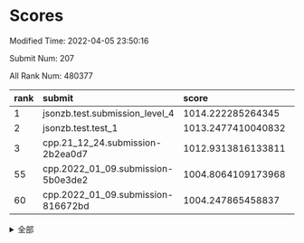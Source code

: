 # Scores

Modified Time: 2022-04-05 23:50:16

Submit Num: 207

All Rank Num: 480377

| rank |               submit               |       score        |       sigma        | pk_num |
| :--- | :--------------------------------- | :----------------- | :----------------- | :----- |
| 1    | jsonzb.test.submission_level_4     | 1014.222285264345  | 0.8228102184194719 | 9276   |
| 2    | jsonzb.test.test_1                 | 1013.2477410040832 | 0.8108715186477992 | 9280   |
| 3    | cpp.21_12_24.submission-2b2ea0d7   | 1012.9313816133811 | 0.7942426806296377 | 9283   |
| 55   | cpp.2022_01_09.submission-5b0e3de2 | 1004.8064109173968 | 0.706010481283256  | 9281   |
| 60   | cpp.2022_01_09.submission-816672bd | 1004.247865458837  | 0.7148386504499734 | 9279   |


<details>
<summary>全部</summary>

| rank |                 submit                 |       score        |       sigma        | pk_num |
| :--- | :------------------------------------- | :----------------- | :----------------- | :----- |
| 1    | jsonzb.test.submission_level_4         | 1014.222285264345  | 0.8228102184194719 | 9276   |
| 2    | jsonzb.test.test_1                     | 1013.2477410040832 | 0.8108715186477992 | 9280   |
| 3    | cpp.21_12_24.submission-2b2ea0d7       | 1012.9313816133811 | 0.7942426806296377 | 9283   |
| 4    | gobigger.level_3.submission_level_3_2  | 1011.9244594688104 | 0.7716171713880972 | 9281   |
| 5    | gobigger.level_3.submission_level_3_12 | 1011.5677737965882 | 0.7763912345285428 | 9282   |
| 6    | gobigger.level_3.submission_level_3_36 | 1011.3558835177214 | 0.7803576430886091 | 9286   |
| 7    | gobigger.level_3.submission_level_3_22 | 1011.3338688565444 | 0.7855789629903286 | 9281   |
| 8    | gobigger.level_3.submission_level_3_19 | 1011.3307307489822 | 0.7688633369047579 | 9288   |
| 9    | gobigger.level_3.submission_level_3_20 | 1011.2632304268323 | 0.7944310041010855 | 9279   |
| 10   | gobigger.level_3.submission_level_3_41 | 1011.2249509712868 | 0.7663571947496107 | 9279   |
| 11   | gobigger.level_3.submission_level_3_4  | 1011.168179897873  | 0.7755193904570905 | 9283   |
| 12   | gobigger.level_3.submission_level_3_21 | 1011.03317695743   | 0.771909214122945  | 9284   |
| 13   | gobigger.level_3.submission_level_3_18 | 1011.0331689000222 | 0.7924951306280574 | 9283   |
| 14   | gobigger.level_3.submission_level_3_13 | 1010.8647182215535 | 0.7826611189234511 | 9288   |
| 15   | gobigger.level_3.submission_level_3_35 | 1010.7604717265014 | 0.7710143379833624 | 9281   |
| 16   | gobigger.level_3.submission_level_3_37 | 1010.6450528842644 | 0.7787719886350035 | 9287   |
| 17   | gobigger.level_3.submission_level_3_47 | 1010.5480964727462 | 0.7507597319006776 | 9289   |
| 18   | gobigger.level_3.submission_level_3_10 | 1010.5371430601738 | 0.75536147179871   | 9278   |
| 19   | gobigger.level_3.submission_level_3_27 | 1010.4818577438224 | 0.7703302711419165 | 9281   |
| 20   | gobigger.level_3.submission_level_3_14 | 1010.4693974564573 | 0.744619906888672  | 9285   |
| 21   | gobigger.level_3.submission_level_3_40 | 1010.4529550010551 | 0.7683547429074434 | 9284   |
| 22   | gobigger.level_3.submission_level_3_5  | 1010.402504391428  | 0.7620215111394695 | 9283   |
| 23   | gobigger.level_3.submission_level_3_49 | 1010.3955864006801 | 0.7819693616259206 | 9281   |
| 24   | gobigger.level_3.submission_level_3_8  | 1010.3214788759465 | 0.7618962723736928 | 9282   |
| 25   | gobigger.level_3.submission_level_3_43 | 1010.2869917434107 | 0.766114192183596  | 9286   |
| 26   | gobigger.level_3.submission_level_3_45 | 1010.2448210637418 | 0.7645488168085462 | 9279   |
| 27   | gobigger.level_3.submission_level_3_3  | 1010.1463236514882 | 0.7418213381019221 | 9281   |
| 28   | gobigger.level_3.submission_level_3_7  | 1010.0960569106157 | 0.7538950710303008 | 9283   |
| 29   | gobigger.level_3.submission_level_3_30 | 1009.9916764980726 | 0.758012317810802  | 9281   |
| 30   | gobigger.level_3.submission_level_3_46 | 1009.9838246327945 | 0.7533792840662485 | 9285   |
| 31   | gobigger.level_3.submission_level_3_39 | 1009.9833814173355 | 0.7555708597632139 | 9285   |
| 32   | gobigger.level_3.submission_level_3_28 | 1009.9492767753716 | 0.7648938538998631 | 9282   |
| 33   | gobigger.level_3.submission_level_3_38 | 1009.8464428838874 | 0.7565635192521114 | 9284   |
| 34   | gobigger.level_3.submission_level_3_17 | 1009.8332309533454 | 0.7638381965435146 | 9288   |
| 35   | gobigger.level_3.submission_level_3_48 | 1009.7271110377732 | 0.7725139863547811 | 9282   |
| 36   | gobigger.level_3.submission_level_3_26 | 1009.6144211547011 | 0.7476916759628821 | 9282   |
| 37   | gobigger.level_3.submission_level_3_42 | 1009.6086335884739 | 0.7626468130960531 | 9282   |
| 38   | gobigger.level_3.submission_level_3_1  | 1009.5239803433868 | 0.7602304773851941 | 9283   |
| 39   | gobigger.level_3.submission_level_3_25 | 1009.4742859687733 | 0.7609446752916597 | 9284   |
| 40   | gobigger.level_3.submission_level_3_11 | 1009.4399865774935 | 0.7613485450939312 | 9283   |
| 41   | gobigger.level_3.submission_level_3_29 | 1009.0993971966659 | 0.7639618420861944 | 9287   |
| 42   | gobigger.level_3.submission_level_3_9  | 1009.0310436916878 | 0.7361137094542936 | 9283   |
| 43   | gobigger.level_3.submission_level_3_24 | 1009.0230489889865 | 0.7501351752036917 | 9285   |
| 44   | gobigger.level_3.submission_level_3_44 | 1008.9933834055646 | 0.756335234106146  | 9284   |
| 45   | gobigger.level_3.submission_level_3_16 | 1008.8593650121375 | 0.7439759278612822 | 9281   |
| 46   | gobigger.level_3.submission_level_3_31 | 1008.8576543103887 | 0.7326787734528618 | 9281   |
| 47   | gobigger.level_3.submission_level_3_23 | 1008.8449338454059 | 0.7438286083145413 | 9278   |
| 48   | gobigger.level_3.submission_level_3_6  | 1008.7477956971915 | 0.7454202963848165 | 9282   |
| 49   | gobigger.level_3.submission_level_3_15 | 1008.6365918155116 | 0.7286579132175531 | 9278   |
| 50   | gobigger.level_3.submission_level_3_32 | 1008.3366456039613 | 0.7493423879663728 | 9281   |
| 51   | gobigger.level_3.submission_level_3_34 | 1008.24984581573   | 0.7410959665575299 | 9281   |
| 52   | gobigger.level_3.submission_level_3_33 | 1008.1244479098443 | 0.7279884817168338 | 9279   |
| 53   | gobigger.level_3.submission_level_3_0  | 1007.7064541409671 | 0.7419250658182567 | 9282   |
| 54   | gobigger.level_1.submission_level_1_34 | 1004.8092493656826 | 0.7185520483818013 | 9279   |
| 55   | cpp.2022_01_09.submission-5b0e3de2     | 1004.8064109173968 | 0.706010481283256  | 9281   |
| 56   | gobigger.level_1.submission_level_1_26 | 1004.5393226979281 | 0.7086691153934315 | 9287   |
| 57   | gobigger.level_1.submission_level_1_2  | 1004.4817365633685 | 0.7192347111807188 | 9278   |
| 58   | gobigger.level_1.submission_level_1_42 | 1004.279736365123  | 0.7222201382160548 | 9283   |
| 59   | gobigger.level_1.submission_level_1_48 | 1004.2554728902459 | 0.7172988576004442 | 9285   |
| 60   | cpp.2022_01_09.submission-816672bd     | 1004.247865458837  | 0.7148386504499734 | 9279   |
| 61   | gobigger.level_1.submission_level_1_37 | 1004.0868310300101 | 0.7210521126315517 | 9287   |
| 62   | gobigger.level_1.submission_level_1_32 | 1004.074763724663  | 0.7214572536327977 | 9282   |
| 63   | gobigger.level_1.submission_level_1_43 | 1003.9745948617917 | 0.7152409776756641 | 9279   |
| 64   | gobigger.level_1.submission_level_1_5  | 1003.9413867705596 | 0.7183962322753659 | 9280   |
| 65   | gobigger.level_1.submission_level_1_45 | 1003.8904354586043 | 0.7009822208179731 | 9282   |
| 66   | gobigger.level_1.submission_level_1_17 | 1003.8441665127328 | 0.7123508848383465 | 9286   |
| 67   | gobigger.level_1.submission_level_1_20 | 1003.8271006325709 | 0.7219788406201003 | 9284   |
| 68   | gobigger.level_1.submission_level_1_15 | 1003.818186998547  | 0.7143171598653315 | 9280   |
| 69   | gobigger.level_1.submission_level_1_19 | 1003.8004737941044 | 0.7263684678053548 | 9285   |
| 70   | gobigger.level_1.submission_level_1_38 | 1003.7438449671952 | 0.7131552104970135 | 9283   |
| 71   | gobigger.level_1.submission_level_1_28 | 1003.6694573717272 | 0.7136116591312498 | 9281   |
| 72   | gobigger.level_1.submission_level_1_35 | 1003.6560307899987 | 0.7201357313942583 | 9282   |
| 73   | gobigger.level_1.submission_level_1_36 | 1003.6544200842386 | 0.705293729299332  | 9282   |
| 74   | gobigger.level_1.submission_level_1_21 | 1003.6393319975081 | 0.7241573118020223 | 9283   |
| 75   | gobigger.level_1.submission_level_1_10 | 1003.5530028524961 | 0.706506486293544  | 9281   |
| 76   | gobigger.level_1.submission_level_1_29 | 1003.5523890907482 | 0.7243264630217601 | 9280   |
| 77   | gobigger.level_1.submission_level_1_16 | 1003.4611848137255 | 0.7088561670383681 | 9282   |
| 78   | gobigger.level_1.submission_level_1_39 | 1003.4423485219185 | 0.7191206529748778 | 9284   |
| 79   | gobigger.level_1.submission_level_1_0  | 1003.4165410821497 | 0.7175542715545625 | 9281   |
| 80   | gobigger.level_1.submission_level_1_31 | 1003.2863236169427 | 0.7211107159745946 | 9284   |
| 81   | gobigger.level_1.submission_level_1_23 | 1003.2660081764889 | 0.7108895093044997 | 9285   |
| 82   | gobigger.level_1.submission_level_1_33 | 1003.2162536981934 | 0.7158151055420489 | 9282   |
| 83   | gobigger.level_1.submission_level_1_24 | 1003.1781450957307 | 0.719616428403716  | 9281   |
| 84   | gobigger.level_1.submission_level_1_13 | 1003.0404731982061 | 0.7138581909802588 | 9284   |
| 85   | gobigger.level_1.submission_level_1_30 | 1003.0403096160096 | 0.7076786273896363 | 9278   |
| 86   | gobigger.level_1.submission_level_1_14 | 1003.016264542765  | 0.7201435720339888 | 9280   |
| 87   | gobigger.level_1.submission_level_1_47 | 1002.993126583504  | 0.7141568336103593 | 9278   |
| 88   | gobigger.level_1.submission_level_1_41 | 1002.9881965213364 | 0.7105237784090966 | 9286   |
| 89   | gobigger.level_1.submission_level_1_27 | 1002.9724211338971 | 0.7077969722107479 | 9284   |
| 90   | gobigger.level_1.submission_level_1_6  | 1002.9091135372269 | 0.7171192914773161 | 9283   |
| 91   | gobigger.level_1.submission_level_1_3  | 1002.8844443680383 | 0.7227597876785877 | 9284   |
| 92   | gobigger.level_1.submission_level_1_49 | 1002.8806430711082 | 0.722658117553414  | 9282   |
| 93   | gobigger.level_1.submission_level_1_12 | 1002.847281061899  | 0.698506907752998  | 9281   |
| 94   | gobigger.level_1.submission_level_1_7  | 1002.8279188780394 | 0.7215271980928369 | 9281   |
| 95   | gobigger.level_1.submission_level_1_46 | 1002.5835505812322 | 0.7115654106316744 | 9284   |
| 96   | gobigger.level_1.submission_level_1_1  | 1002.5696534629631 | 0.7141876835246347 | 9277   |
| 97   | gobigger.level_1.submission_level_1_8  | 1002.5688056069637 | 0.7076582951576128 | 9287   |
| 98   | gobigger.level_1.submission_level_1_40 | 1002.5463402616813 | 0.7225949024162074 | 9285   |
| 99   | gobigger.level_1.submission_level_1_44 | 1002.4717737881709 | 0.7096987287552223 | 9285   |
| 100  | gobigger.level_1.submission_level_1_18 | 1002.1095830359261 | 0.7124316956896639 | 9286   |
| 101  | gobigger.level_1.submission_level_1_25 | 1002.0991527994457 | 0.7013499801451928 | 9282   |
| 102  | gobigger.level_1.submission_level_1_9  | 1001.9939470887923 | 0.7173107678765639 | 9284   |
| 103  | gobigger.level_1.submission_level_1_11 | 1001.8484737869641 | 0.7156540918660516 | 9278   |
| 104  | gobigger.level_1.submission_level_1_4  | 1001.7677207496604 | 0.716506249987548  | 9281   |
| 105  | gobigger.level_1.submission_level_1_22 | 1001.512602811527  | 0.7216030106945889 | 9279   |
| 106  | gobigger.random.submission_random_3    | 997.256607017268   | 0.6992214705761818 | 9278   |
| 107  | gobigger.random.submission_random_20   | 997.1473516708131  | 0.706202350330211  | 9286   |
| 108  | gobigger.random.submission_random_13   | 997.0428064755379  | 0.7273676927615393 | 9279   |
| 109  | gobigger.random.submission_random_40   | 997.0055492885546  | 0.7118323269035799 | 9283   |
| 110  | gobigger.random.submission_random_10   | 996.779932154167   | 0.7088846887590459 | 9278   |
| 111  | gobigger.random.submission_random_23   | 996.6440761131636  | 0.6995745745199908 | 9281   |
| 112  | gobigger.random.submission_random_16   | 996.6390686883067  | 0.7031600972621628 | 9288   |
| 113  | gobigger.random.submission_random_30   | 996.5917823104336  | 0.7092067887034526 | 9283   |
| 114  | gobigger.random.submission_random_6    | 996.5797466299545  | 0.7148153056016746 | 9283   |
| 115  | gobigger.random.submission_random_38   | 996.577204990657   | 0.7015419862147153 | 9281   |
| 116  | gobigger.random.submission_random_37   | 996.571658287016   | 0.7063733810160895 | 9285   |
| 117  | gobigger.random.submission_random_31   | 996.5377495544196  | 0.7145722338168007 | 9283   |
| 118  | gobigger.random.submission_random_33   | 996.5018038465714  | 0.7102386856812977 | 9279   |
| 119  | gobigger.random.submission_random_34   | 996.3810814589428  | 0.7103767108920439 | 9282   |
| 120  | gobigger.random.submission_random_39   | 996.3574832362327  | 0.7172190007408463 | 9283   |
| 121  | gobigger.random.submission_random_11   | 996.352600311915   | 0.7063253413680403 | 9285   |
| 122  | gobigger.random.submission_random_14   | 996.3206705476671  | 0.708009505548929  | 9280   |
| 123  | gobigger.random.submission_random_48   | 996.268442438832   | 0.7247291123535371 | 9282   |
| 124  | gobigger.random.submission_random_36   | 996.2435521850591  | 0.7316040342781183 | 9282   |
| 125  | gobigger.random.submission_random_17   | 996.2131245801188  | 0.7072325280860206 | 9283   |
| 126  | gobigger.random.submission_random_28   | 996.2106915240461  | 0.7074764818173379 | 9288   |
| 127  | gobigger.random.submission_random_9    | 996.1704530082076  | 0.711424665547176  | 9282   |
| 128  | gobigger.random.submission_random_25   | 996.1187620830872  | 0.710861703090249  | 9280   |
| 129  | gobigger.random.submission_random_21   | 996.1096205441942  | 0.7071768856494642 | 9282   |
| 130  | gobigger.random.submission_random_35   | 996.0349132716198  | 0.7074749498609133 | 9286   |
| 131  | gobigger.random.submission_random_8    | 996.0306780840968  | 0.7191290953978098 | 9286   |
| 132  | gobigger.random.submission_random_1    | 995.9804904649453  | 0.7199456744581383 | 9284   |
| 133  | gobigger.random.submission_random_27   | 995.9085661611191  | 0.7220195666525483 | 9282   |
| 134  | gobigger.random.submission_random_41   | 995.8980821915154  | 0.7228336992039496 | 9286   |
| 135  | gobigger.random.submission_random_2    | 995.8744377975628  | 0.7105788047602227 | 9285   |
| 136  | gobigger.random.submission_random_12   | 995.8737394894333  | 0.7062174416568738 | 9283   |
| 137  | gobigger.random.submission_random_42   | 995.8607032322469  | 0.7058322814738479 | 9288   |
| 138  | gobigger.random.submission_random_32   | 995.8098469925382  | 0.6935160648189314 | 9288   |
| 139  | gobigger.random.submission_random_4    | 995.8076845592528  | 0.7070295421367154 | 9290   |
| 140  | gobigger.random.submission_random_45   | 995.7094598143863  | 0.7077354409844363 | 9288   |
| 141  | gobigger.random.submission_random_24   | 995.7033908336082  | 0.7311160255379866 | 9287   |
| 142  | gobigger.random.submission_random_44   | 995.6865657991268  | 0.7003451461641865 | 9281   |
| 143  | gobigger.random.submission_random_22   | 995.6782868193269  | 0.7130410022729368 | 9285   |
| 144  | gobigger.random.submission_random_26   | 995.6349211823294  | 0.6997629669769938 | 9277   |
| 145  | gobigger.random.submission_random_0    | 995.5552588193126  | 0.6977435726914841 | 9285   |
| 146  | gobigger.random.submission_random_5    | 995.5359677581661  | 0.7148829263007815 | 9286   |
| 147  | gobigger.random.submission_random_49   | 995.4125421676429  | 0.7112512094049748 | 9278   |
| 148  | gobigger.random.submission_random_43   | 995.4096484610395  | 0.7206306646476817 | 9283   |
| 149  | gobigger.random.submission_random_46   | 995.234127011622   | 0.7261816037229866 | 9281   |
| 150  | gobigger.random.submission_random_7    | 995.1747182262241  | 0.7228721698386094 | 9287   |
| 151  | gobigger.random.submission_random_19   | 995.1373135950608  | 0.7018295327157574 | 9285   |
| 152  | gobigger.random.submission_random_18   | 995.0647526795966  | 0.6923734664375489 | 9288   |
| 153  | gobigger.random.submission_random_47   | 994.8583867669332  | 0.718183660145289  | 9282   |
| 154  | gobigger.level_2.submission_level_2_6  | 994.3589829487021  | 0.737724493400537  | 9284   |
| 155  | gobigger.random.submission_random_29   | 994.3434296116721  | 0.7250978965931987 | 9279   |
| 156  | gobigger.level_2.submission_level_2_39 | 994.2515346017497  | 0.7130393605952224 | 9282   |
| 157  | gobigger.level_2.submission_level_2_18 | 994.0537696635434  | 0.7223609602133597 | 9281   |
| 158  | gobigger.level_2.submission_level_2_38 | 993.9957937747097  | 0.7334010290686337 | 9283   |
| 159  | gobigger.level_2.submission_level_2_16 | 993.9768504464556  | 0.7359716228944003 | 9282   |
| 160  | gobigger.random.submission_random_15   | 993.8151254909311  | 0.7269815025457679 | 9281   |
| 161  | gobigger.level_2.submission_level_2_5  | 993.5785656156579  | 0.7473244918677732 | 9280   |
| 162  | gobigger.level_2.submission_level_2_40 | 993.5644608638064  | 0.7368357635998726 | 9286   |
| 163  | gobigger.level_2.submission_level_2_32 | 993.5334859976824  | 0.7480798276963381 | 9279   |
| 164  | gobigger.level_2.submission_level_2_42 | 993.5190582065071  | 0.7364295356186132 | 9276   |
| 165  | gobigger.level_2.submission_level_2_11 | 993.4738325846567  | 0.7238894148189626 | 9283   |
| 166  | gobigger.level_2.submission_level_2_37 | 993.2014215280101  | 0.7455445843471574 | 9281   |
| 167  | gobigger.level_2.submission_level_2_23 | 993.1629415882843  | 0.7418177246556726 | 9281   |
| 168  | gobigger.level_2.submission_level_2_12 | 993.1090642715405  | 0.7368077854599262 | 9278   |
| 169  | gobigger.level_2.submission_level_2_19 | 992.7874187169998  | 0.7427441237696294 | 9289   |
| 170  | gobigger.level_2.submission_level_2_7  | 992.7212258620789  | 0.7350188020795064 | 9286   |
| 171  | gobigger.level_2.submission_level_2_34 | 992.50371991859    | 0.7458537762453098 | 9281   |
| 172  | gobigger.level_2.submission_level_2_10 | 992.4898363033071  | 0.7382009751693465 | 9281   |
| 173  | gobigger.level_2.submission_level_2_43 | 992.4746594215943  | 0.7387844408563007 | 9280   |
| 174  | gobigger.level_2.submission_level_2_33 | 992.3536659083762  | 0.749213700275346  | 9281   |
| 175  | gobigger.level_2.submission_level_2_49 | 992.3510736895431  | 0.7329712313857856 | 9280   |
| 176  | gobigger.level_2.submission_level_2_35 | 992.2992167553836  | 0.7357774646882668 | 9278   |
| 177  | gobigger.level_2.submission_level_2_46 | 992.2761190349097  | 0.726192877994754  | 9283   |
| 178  | gobigger.level_2.submission_level_2_1  | 992.2394241318914  | 0.7446944280175328 | 9280   |
| 179  | gobigger.level_2.submission_level_2_29 | 992.173908189701   | 0.7344074365070173 | 9283   |
| 180  | gobigger.level_2.submission_level_2_28 | 992.0622823345751  | 0.731257182472892  | 9284   |
| 181  | gobigger.level_2.submission_level_2_24 | 992.0316293487425  | 0.7358599120054562 | 9278   |
| 182  | gobigger.level_2.submission_level_2_22 | 991.9245125184092  | 0.7414481572492202 | 9282   |
| 183  | gobigger.level_2.submission_level_2_25 | 991.8742879420051  | 0.7611244956839035 | 9281   |
| 184  | gobigger.level_2.submission_level_2_47 | 991.8477987986729  | 0.7571867842199078 | 9287   |
| 185  | gobigger.level_2.submission_level_2_15 | 991.8394351310537  | 0.7508423852694589 | 9287   |
| 186  | gobigger.level_2.submission_level_2_48 | 991.8355070705343  | 0.7526559373987629 | 9286   |
| 187  | gobigger.level_2.submission_level_2_45 | 991.8052311010541  | 0.7733468142490784 | 9283   |
| 188  | gobigger.level_2.submission_level_2_17 | 991.7738417567529  | 0.7336568916508451 | 9282   |
| 189  | gobigger.level_2.submission_level_2_44 | 991.713805443352   | 0.7530105769448195 | 9278   |
| 190  | gobigger.level_2.submission_level_2_30 | 991.6629416124077  | 0.7526519187924557 | 9284   |
| 191  | gobigger.level_2.submission_level_2_36 | 991.6215509093026  | 0.7629093412080398 | 9284   |
| 192  | gobigger.level_2.submission_level_2_13 | 991.4998490528333  | 0.7514698236861345 | 9283   |
| 193  | gobigger.level_2.submission_level_2_3  | 991.460296027707   | 0.761165742823659  | 9283   |
| 194  | gobigger.level_2.submission_level_2_41 | 991.4470426718648  | 0.7634490122032139 | 9284   |
| 195  | gobigger.level_2.submission_level_2_27 | 991.4444149924282  | 0.7352420340376282 | 9280   |
| 196  | gobigger.level_2.submission_level_2_14 | 991.4398517022626  | 0.7523664568510067 | 9282   |
| 197  | gobigger.level_2.submission_level_2_2  | 991.3697020667661  | 0.7490945813751372 | 9288   |
| 198  | gobigger.level_2.submission_level_2_0  | 991.2410057349116  | 0.7448226316735309 | 9284   |
| 199  | gobigger.level_2.submission_level_2_4  | 991.1496840528049  | 0.7632039172097965 | 9283   |
| 200  | gobigger.level_2.submission_level_2_8  | 990.9813283425744  | 0.7557119033611331 | 9286   |
| 201  | gobigger.level_2.submission_level_2_26 | 990.713547534208   | 0.7629250459126928 | 9289   |
| 202  | gobigger.level_2.submission_level_2_20 | 990.5654389513817  | 0.7535404058458414 | 9282   |
| 203  | gobigger.level_2.submission_level_2_31 | 990.3894758895502  | 0.752479168465024  | 9284   |
| 204  | gobigger.level_2.submission_level_2_9  | 990.356020710077   | 0.7614948299492048 | 9287   |
| 205  | gobigger.level_2.submission_level_2_21 | 989.8003407363694  | 0.7687060262117542 | 9283   |
| 206  | gobigger.none.submission_none_0        | 978.6829813175221  | 1.3395355804544686 | 9282   |
| 207  | gobigger.none.submission_none_1        | 976.2532107739473  | 1.4618097801121943 | 9277   |

</details>